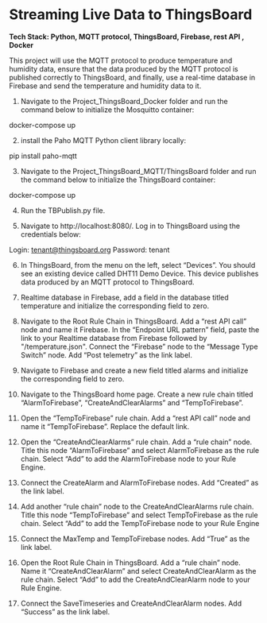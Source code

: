 # Streaming Live Data to ThingsBoard

****Tech Stack: Python, MQTT protocol, ThingsBoard, Firebase, rest API , Docker****

This project will use the MQTT protocol to produce temperature and humidity data, ensure that the data produced by the MQTT protocol is published correctly to ThingsBoard, and finally, use a real-time database in Firebase and send the temperature and humidity data to it.

1. Navigate to the Project_ThingsBoard_Docker folder and run the command below to initialize the Mosquitto container:

docker-compose up

2. install the Paho MQTT Python client library locally:

pip install paho-mqtt

3. Navigate to the Project_ThingsBoard_MQTT/ThingsBoard folder and run the command below to initialize the ThingsBoard container:

docker-compose up

4.  Run the TBPublish.py file.

5. Navigate to http://localhost:8080/. Log in to ThingsBoard using the credentials below:

Login: tenant@thingsboard.org
Password: tenant

6. In ThingsBoard, from the menu on the left, select “Devices”. You should see an existing device called DHT11 Demo Device. This device publishes data produced by an MQTT protocol to ThingsBoard. 

7. Realtime database in Firebase, add a field in the database titled temperature and initialize the corresponding field to zero.

8. Navigate to the Root Rule Chain in ThingsBoard. Add a “rest API call” node and name it Firebase. In the “Endpoint URL pattern” field, paste the link to your Realtime database from Firebase followed by "/temperature.json". Connect the “Firebase” node to the “Message Type Switch” node. Add “Post telemetry” as the link label.

9. Navigate to Firebase and create a new field titled alarms and initialize the corresponding field to zero.

10. Navigate to the ThingsBoard home page. Create a new rule chain titled “AlarmToFirebase”, “CreateAndClearAlarms” and “TempToFirebase”.

11. Open the “TempToFirebase” rule chain. Add a “rest API call” node and name it “TempToFirebase”. Replace the default link. 

12. Open the “CreateAndClearAlarms” rule chain. Add a “rule chain” node. Title this node “AlarmToFirebase” and select AlarmToFirebase as the rule chain. Select “Add” to add the AlarmToFirebase node to your Rule Engine.

13. Connect the CreateAlarm and AlarmToFirebase nodes. Add “Created” as the link label.

14. Add another “rule chain” node to the CreateAndClearAlarms rule chain. Title this node “TempToFirebase” and select TempToFirebase as the rule chain. Select “Add” to add the TempToFirebase node to your Rule Engine

15. Connect the MaxTemp and TempToFirebase nodes. Add “True” as the link label.

16. Open the Root Rule Chain in ThingsBoard. Add a “rule chain” node. Name it “CreateAndClearAlarm” and select CreateAndClearAlarm as the rule chain. Select “Add” to add the CreateAndClearAlarm node to your Rule Engine.

17. Connect the SaveTimeseries and CreateAndClearAlarm nodes. Add “Success” as the link label.

